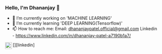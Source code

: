 ### Hello, I'm Dhananjay 👋


- 🔭 I’m currently working on 'MACHINE LEARNING'
- 🌱 I’m currently learning 'DEEP LEARNING(Tensorflow)'
- 📫 How to reach me: 
                Email: dhananjaypatel.official@gmail.com
                Linkedin - https://www.linkedin.com/in/dhananjay-patel-a7190b1a7/

[<img align="left" alt="codeSTACKr | LinkedIn" width="22px" src="https://cdn.jsdelivr.net/npm/simple-icons@v3/icons/linkedin.svg" />][linkedin]

